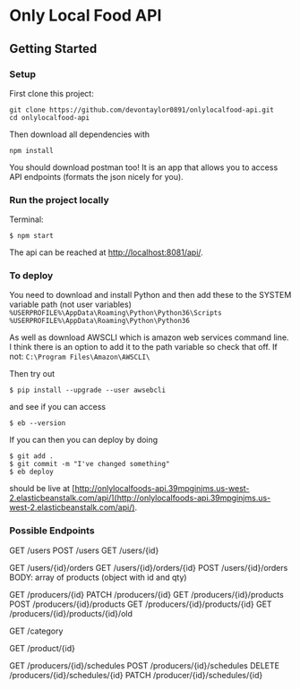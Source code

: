 # Only Local Food API

## Getting Started

### Setup
First clone this project:
```
git clone https://github.com/devontaylor0891/onlylocalfood-api.git
cd onlylocalfood-api
```
Then download all dependencies with
```
npm install
```

You should download postman too! It is an app that allows you to access API endpoints (formats the json nicely for you).

### Run the project locally
Terminal:
```
$ npm start
```
The api can be reached at [http://localhost:8081/api/](http://localhost:8081/api/).

### To deploy
You need to download and install Python and then add these to the SYSTEM variable path (not user variables)
`%USERPROFILE%\AppData\Roaming\Python\Python36\Scripts`
`%USERPROFILE%\AppData\Roaming\Python\Python36`

As well as download AWSCLI which is amazon web services command line.  I think there is an option to add it to the path variable so check that off. If not:
`C:\Program Files\Amazon\AWSCLI\`

Then try out
```
$ pip install --upgrade --user awsebcli
```
and see if you can access
```
$ eb --version
```

If you can then you can deploy by doing
```
$ git add .
$ git commit -m "I've changed something"
$ eb deploy
```
should be live at [http://onlylocalfoods-api.39mpginjms.us-west-2.elasticbeanstalk.com/api/](http://onlylocalfoods-api.39mpginjms.us-west-2.elasticbeanstalk.com/api/).


### Possible Endpoints

GET /users
POST /users
GET /users/{id}


GET /users/{id}/orders
GET /users/{id}/orders/{id}
POST /users/{id}/orders   BODY: array of products (object with id and qty)


GET /producers/{id}
PATCH /producers/{id}
GET /producers/{id}/products
POST /producers/{id}/products
GET /producers/{id}/products/{id}
GET /producers/{id}/products/{id}/old


GET /category

GET /product/{id}



GET /producers/{id}/schedules
POST /producers/{id}/schedules
DELETE /producers/{id}/schedules/{id}
PATCH /producer/{id}/schedules/{id}
